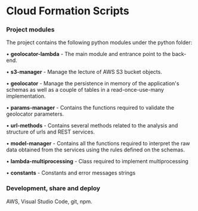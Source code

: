 # Cloud Formation Scripts

### Project modules
  The project contains the following python modules under the python folder:

  • __geolocator-lambda__ - The main module and entrance point to the back-end.

  • __s3-manager__ - Manage the lecture of AWS S3 bucket objects.

  • __geolocator__ - Manage the persistence in memory of the application's schemas as well as a couple of tables in a read-once-use-many implementation.

  • __params-manager__ - Contains the functions required to validate the geolocator parameters.

  • __url-methods__ - Contains several methods related to the analysis and structure of urls and REST services.

  • __model-manager__ - Contains all the functions required to interpret the raw data obtained from the services using the rules defined on the schemas.

  • __lambda-multiprocessing__ - Class required to implement multiprocessing

  • __constants__ - Constants and error messages strings

###	Development, share and deploy
  AWS, Visual Studio Code, git, npm.